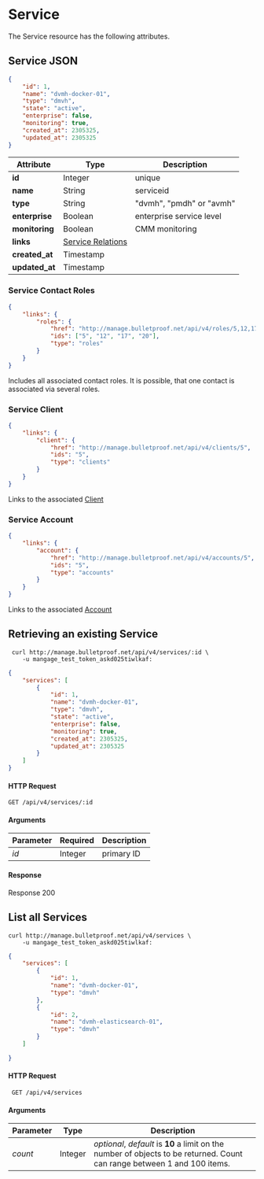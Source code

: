 # Service

The Service resource has the following attributes.

## Service JSON

```json
{
    "id": 1,
    "name": "dvmh-docker-01",
    "type": "dmvh",
    "state": "active",
    "enterprise": false,
    "monitoring": true,
    "created_at": 2305325,
    "updated_at": 2305325
}
```

Attribute | Type | Description
--- | --- | ---
**id** | Integer | unique
**name** | String | serviceid
**type** | String | "dvmh", "pmdh" or "avmh"
**enterprise** | Boolean | enterprise service level
**monitoring** | Boolean | CMM monitoring
**links** | [Service Relations](#service-contact-roles)
**created_at** | Timestamp |
**updated_at** | Timestamp |

### Service Contact Roles

```json
{
    "links": {
        "roles": {
            "href": "http://manage.bulletproof.net/api/v4/roles/5,12,17,20",
            "ids": ["5", "12", "17", "20"],
            "type": "roles"
        }
    }
}
```

Includes all associated contact roles. It is possible, that one contact is associated via several roles.

### Service Client

```json
{
    "links": {
        "client": {
            "href": "http://manage.bulletproof.net/api/v4/clients/5",
            "ids": "5",
            "type": "clients"
        }
    }
}
```

Links to the associated [Client](#client)

### Service Account

```json
{
    "links": {
        "account": {
            "href": "http://manage.bulletproof.net/api/v4/accounts/5",
            "ids": "5",
            "type": "accounts"
        }
    }
}
```

Links to the associated [Account](#account)

## Retrieving an existing Service

```curl
 curl http://manage.bulletproof.net/api/v4/services/:id \
    -u mangage_test_token_askd025tiwlkaf:
```

```json
{
    "services": [
        {
            "id": 1,
            "name": "dvmh-docker-01",
            "type": "dmvh",
            "state": "active",
            "enterprise": false,
            "monitoring": true,
            "created_at": 2305325,
            "updated_at": 2305325
        }
    ]
}
```

#### HTTP Request

``` GET /api/v4/services/:id ```

#### Arguments

Parameter | Required | Description
--- | --- | ---
*id* | Integer | primary ID

#### Response

Response 200

## List all Services

```curl
curl http://manage.bulletproof.net/api/v4/services \
    -u mangage_test_token_askd025tiwlkaf:
```

```json
{
    "services": [
        {
            "id": 1,
            "name": "dvmh-docker-01",
            "type": "dmvh"
        },
        {
            "id": 2,
            "name": "dvmh-elasticsearch-01",
            "type": "dmvh"
        }
    ]

}
```
#### HTTP Request

``` GET /api/v4/services```

#### Arguments

Parameter | Type | Description
--- | --- | ---
*count* | Integer | *optional*, *default* is **10** a limit on the number of objects to be returned. Count can range between 1 and 100 items.
